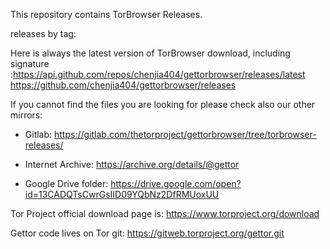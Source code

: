 This repository contains TorBrowser Releases.

releases by tag:
 
Here is always the latest version of TorBrowser download, including signature :https://api.github.com/repos/chenjia404/gettorbrowser/releases/latest  https://github.com/chenjia404/gettorbrowser/releases

If you cannot find the files you are looking for please check also our other mirrors:

- Gitlab: https://gitlab.com/thetorproject/gettorbrowser/tree/torbrowser-releases/

- Internet Archive: https://archive.org/details/@gettor

- Google Drive folder: https://drive.google.com/open?id=13CADQTsCwrGsIID09YQbNz2DfRMUoxUU

Tor Project official download page is: https://www.torproject.org/download

Gettor code lives on Tor git: https://gitweb.torproject.org/gettor.git
